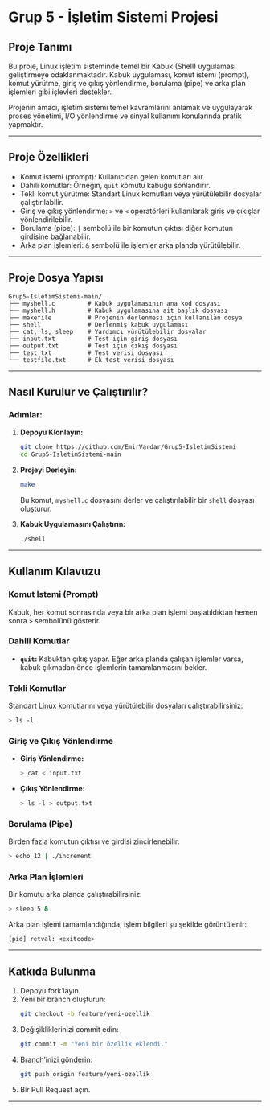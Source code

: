 # Grup 5 - İşletim Sistemi Projesi

## Proje Tanımı

Bu proje, Linux işletim sisteminde temel bir Kabuk (Shell) uygulaması geliştirmeye odaklanmaktadır. Kabuk uygulaması, komut istemi (prompt), komut yürütme, giriş ve çıkış yönlendirme, borulama (pipe) ve arka plan işlemleri gibi işlevleri destekler. 

Projenin amacı, işletim sistemi temel kavramlarını anlamak ve uygulayarak proses yönetimi, I/O yönlendirme ve sinyal kullanımı konularında pratik yapmaktır.

---

## Proje Özellikleri

- Komut istemi (prompt): Kullanıcıdan gelen komutları alır.
- Dahili komutlar: Örneğin, `quit` komutu kabuğu sonlandırır.
- Tekli komut yürütme: Standart Linux komutları veya yürütülebilir dosyalar çalıştırılabilir.
- Giriş ve çıkış yönlendirme: `>` ve `<` operatörleri kullanılarak giriş ve çıkışlar yönlendirilebilir.
- Borulama (pipe): `|` sembolü ile bir komutun çıktısı diğer komutun girdisine bağlanabilir.
- Arka plan işlemleri: `&` sembolü ile işlemler arka planda yürütülebilir.

---

## Proje Dosya Yapısı

```plaintext
Grup5-IsletimSistemi-main/
├── myshell.c         # Kabuk uygulamasının ana kod dosyası
├── myshell.h         # Kabuk uygulamasına ait başlık dosyası
├── makefile          # Projenin derlenmesi için kullanılan dosya
├── shell             # Derlenmiş kabuk uygulaması
├── cat, ls, sleep    # Yardımcı yürütülebilir dosyalar
├── input.txt         # Test için giriş dosyası
├── output.txt        # Test için çıkış dosyası
├── test.txt          # Test verisi dosyası
└── testfile.txt      # Ek test verisi dosyası
```

---

## Nasıl Kurulur ve Çalıştırılır?

### Adımlar:

1. **Depoyu Klonlayın:**
   ```bash
   git clone https://github.com/EmirVardar/Grup5-IsletimSistemi
   cd Grup5-IsletimSistemi-main
   ```

2. **Projeyi Derleyin:**
   ```bash
   make
   ```
   Bu komut, `myshell.c` dosyasını derler ve çalıştırılabilir bir `shell` dosyası oluşturur.

3. **Kabuk Uygulamasını Çalıştırın:**
   ```bash
   ./shell
   ```

---

## Kullanım Kılavuzu

### Komut İstemi (Prompt)
Kabuk, her komut sonrasında veya bir arka plan işlemi başlatıldıktan hemen sonra `>` sembolünü gösterir.

### Dahili Komutlar
- **`quit`:** Kabuktan çıkış yapar. Eğer arka planda çalışan işlemler varsa, kabuk çıkmadan önce işlemlerin tamamlanmasını bekler.

### Tekli Komutlar
Standart Linux komutlarını veya yürütülebilir dosyaları çalıştırabilirsiniz:
```bash
> ls -l
```

### Giriş ve Çıkış Yönlendirme
- **Giriş Yönlendirme:**
  ```bash
  > cat < input.txt
  ```
- **Çıkış Yönlendirme:**
  ```bash
  > ls -l > output.txt
  ```

### Borulama (Pipe)
Birden fazla komutun çıktısı ve girdisi zincirlenebilir:
```bash
> echo 12 | ./increment
```

### Arka Plan İşlemleri
Bir komutu arka planda çalıştırabilirsiniz:
```bash
> sleep 5 &
```
Arka plan işlemi tamamlandığında, işlem bilgileri şu şekilde görüntülenir:
```plaintext
[pid] retval: <exitcode>
```

---

## Katkıda Bulunma

1. Depoyu fork’layın.
2. Yeni bir branch oluşturun:
   ```bash
   git checkout -b feature/yeni-ozellik
   ```
3. Değişikliklerinizi commit edin:
   ```bash
   git commit -m "Yeni bir özellik eklendi."
   ```
4. Branch’inizi gönderin:
   ```bash
   git push origin feature/yeni-ozellik
   ```
5. Bir Pull Request açın.

---

